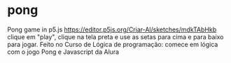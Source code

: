 # pong
Pong game in p5.js
https://editor.p5js.org/Criar-Al/sketches/mdkTAbHkb
clique em "play", clique na tela preta e use as setas para cima e para baixo para jogar. Feito no Curso de
Lógica de programação: comece em lógica com o jogo Pong e Javascript da Alura

